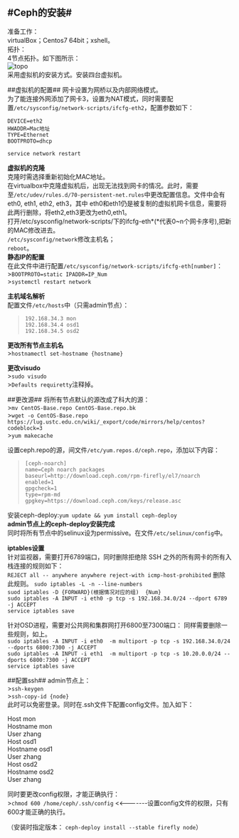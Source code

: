 #Ceph的安装#
--------------------------------------
准备工作：  
virtualBox；Centos7 64bit；xshell。  
拓扑：  
4节点拓扑。如下图所示：  
![topo](\img\ceph_min.png)  
采用虚拟机的安装方式。安装四台虚拟机。

##虚拟机的配置##
网卡设置为网桥以及内部网络模式。  
为了能连接外网添加了网卡3，设置为NAT模式，同时需要配置`/etc/sysconfig/network-scripts/ifcfg-eth2`，配置参数如下：
>  
`DEVICE=eth2`  
`HWADDR=Mac地址`  
`TYPE=Ethernet`  
`BOOTPROTO=dhcp`

`service network restart`

**虚拟机的克隆**    
克隆时需选择重新初始化MAC地址。  
在virtualbox中克隆虚拟机后，出现无法找到网卡的情况。此时，需要至`/etc/udev/rules.d/70-persistent-net.rules`中更改配置信息。文件中会有eth0, eth1, eth2, eth3，其中 eth0和eth1仍是被复制的虚拟机网卡信息，需要将此两行删除，将eth2,eth3更改为eth0,eth1。  
打开/etc/sysconfig/network-scripts/下的ifcfg-eth*(*代表0~n个网卡序号),把新的MAC修改进去。  
`/etc/sysconfig/network`修改主机名；  
`reboot`。  
**静态IP的配置**  
在此文件中进行配置`/etc/sysconfig/network-scripts/ifcfg-eth[number]`：  
\>`BOOTPROTO=static IPADDR=IP_Num`  
\>`systemctl restart network`  

**主机域名解析**  
配置文件`/etc/hosts`中（只需admin节点）：
>`192.168.34.3 mon`  
>`192.168.34.4 osd1`  
>`192.168.34.5 osd2`  

**更改所有节点主机名**  
\>`hostnamectl set-hostname {hostname}`  

**更改visudo**  
\>`sudo visudo`  
\>`Defaults requiretty`注释掉。  

##更改源##
将所有节点默认的源改成了科大的源：  
\>`mv CentOS-Base.repo CentOS-Base.repo.bk`  
\>`wget -o CentOS-Base.repo https://lug.ustc.edu.cn/wiki/_export/code/mirrors/help/centos?codeblock=3`  
\>`yum makecache`  

设置ceph.repo的源，间文件`/etc/yum.repos.d/ceph.repo`，添加以下内容：  
>`[ceph-noarch]`  
`name=Ceph noarch packages`  
`baseurl=http://download.ceph.com/rpm-firefly/el7/noarch`  
`enabled=1`  
`gpgcheck=1`  
`type=rpm-md`  
`gpgkey=https://download.ceph.com/keys/release.asc`   

安装ceph-deploy:`yum update && yum install ceph-deploy`  
**admin节点上的ceph-deploy安装完成**  
同时将所有节点中的selinux设为permissive。在文件`/etc/selinux/config`中。  

**iptables设置**  
针对监视器，需要打开6789端口，同时删除拒绝除 SSH 之外的所有网卡的所有入栈连接的规则如下：  
`REJECT all -- anywhere anywhere reject-with icmp-host-prohibited`
删除此规则。
`sudo iptables -L -n --line-numbers`  
`suod iptables -D {FORWARD}(根据情况对应的组)  {Num}`  
`sudo iptables -A INPUT -i eth0 -p tcp -s 192.168.34.0/24 --dport 6789 -j ACCEPT`  
`service iptables save`  

针对OSD进程，需要对公共网和集群网打开6800至7300端口：
同样需要删除一些规则，如上。  
`sudo iptables -A INPUT -i eth0  -m multiport -p tcp -s 192.168.34.0/24 --dports 6800:7300 -j ACCEPT`  
`sudo iptables -A INPUT -i eth1  -m multiport -p tcp -s 10.20.0.0/24 --dports 6800:7300 -j ACCEPT`  
`service iptables save`  
 
##配置ssh##
admin节点上：  
\>`ssh-keygen`  
\>`ssh-copy-id {node}`  
此时可以免密登录。同时在.ssh文件下配置config文件。加入如下：  
>
Host mon  
   Hostname mon  
   User zhang  
Host osd1  
   Hostname osd1  
   User zhang  
Host osd2  
   Hostname osd2  
   User zhang  

同时要更改config权限，才能正确执行：  
\>`chmod 600 /home/ceph/.ssh/config` <<-------设置config文件的权限，只有600才能正确的执行。

（安装时指定版本：
`ceph-deploy install --stable firefly node`）
